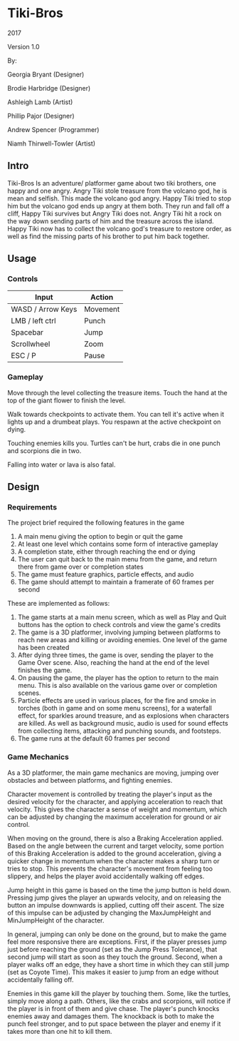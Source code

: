 # Tiki-Bros
2017

Version 1.0

By: 

Georgia Bryant (Designer)

Brodie Harbridge (Designer)

Ashleigh Lamb (Artist)

Phillip Pajor (Designer)

Andrew Spencer (Programmer)

Niamh Thirwell-Towler (Artist)


## Intro

Tiki-Bros Is an adventure/ platformer game about two tiki brothers, one happy and one angry. 
Angry Tiki stole treasure from the volcano god, he is mean and selfish. 
This made the volcano god angry. Happy Tiki tried to stop him but the volcano god ends up angry at them both. 
They run and fall off a cliff, Happy Tiki survives but Angry Tiki does not.
Angry Tiki hit a rock on the way down sending parts of him and the treasure across the island.
Happy Tiki now has to collect the volcano god's treasure to restore order, as well as find the missing parts of 
his brother to put him back together.

## Usage

### Controls

Input               | Action
--------------------|-------------
WASD / Arrow Keys   | Movement
LMB / left ctrl     | Punch
Spacebar            | Jump
Scrollwheel         | Zoom
ESC / P             | Pause

### Gameplay

Move through the level collecting the treasure items. Touch the hand at the top of the giant flower 
to finish the level.

Walk towards checkpoints to activate them. You can tell it's active when it lights up and a drumbeat 
plays. You respawn at the active checkpoint on dying.

Touching enemies kills you. Turtles can't be hurt, crabs die in one punch and scorpions die in two.

Falling into water or lava is also fatal.

## Design

### Requirements

The project brief required the following features in the game

1. A main menu giving the option to begin or quit the game
2. At least one level which contains some form of interactive gameplay
3. A completion state, either through reaching the end or dying
4. The user can quit back to the main menu from the game, and return there from game over or 
completion states
5. The game must feature graphics, particle effects, and audio
6. The game should attempt to maintain a framerate of 60 frames per second

These are implemented as follows:

1. The game starts at a main menu screen, which as well as Play and Quit buttons has the option to 
check controls and view the game's credits
2. The game is a 3D platformer, involving jumping between platforms to reach new areas and killing or
 avoiding enemies. One level of the game has been created
3. After dying three times, the game is over, sending the player to the Game Over scene. Also, reaching
 the hand at the end of the level finishes the game.
4. On pausing the game, the player has the option to return to the main menu. This is also available on
 the various game over or completion scenes.
5. Particle effects are used in various places, for the fire and smoke in torches (both in game and on 
some menu screens), for a waterfall effect, for sparkles around treasure, and as explosions when 
characters are killed. As well as background music, audio is used for sound effects from collecting 
items, attacking and punching sounds, and footsteps.
6. The game runs at the default 60 frames per second

### Game Mechanics

As a 3D platformer, the main game mechanics are moving, jumping over obstacles and between platforms, and 
fighting enemies.

Character movement is controlled by treating the player's input as the desired velocity for the character,
and applying acceleration to reach that velocity. This gives the character a sense of weight and momentum,
which can be adjusted by changing the maximum acceleration for ground or air control.

When moving on the ground, there is also a Braking Acceleration applied. Based on the angle between the 
current and target velocity, some portion of this Braking Acceleration is added to the ground acceleration, 
giving a quicker change in momentum when the character makes a sharp turn or tries to stop. This prevents 
the character's movement from feeling too slippery, and helps the player avoid accidentally walking off edges.

Jump height in this game is based on the time the jump button is held down. Pressing jump gives the player an 
upwards velocity, and on releasing the button an impulse downwards is applied, cutting off their ascent. The 
size of this impulse can be adjusted by changing the MaxJumpHeight and MinJumpHeight of the character.

In general, jumping can only be done on the ground, but to make the game feel more responsive there are exceptions.
First, if the player presses jump just before reaching the ground (set as the Jump Press Tolerance), that second 
jump will start as soon as they touch the ground. Second, when a player walks off an edge, they have a short time 
in which they can still jump (set as Coyote Time). This makes it easier to jump from an edge without accidentally 
falling off.

Enemies in this game kill the player by touching them. Some, like the turtles, simply move along a path. Others, 
like the crabs and scorpions, will notice if the player is in front of them and give chase. The player's punch
knocks enemies away and damages them. The knockback is both to make the punch feel stronger, and to put space 
between the player and enemy if it takes more than one hit to kill them.
